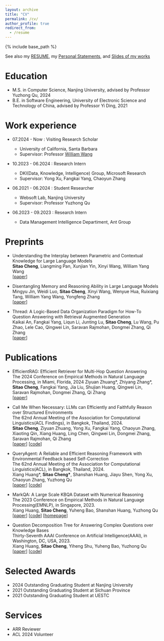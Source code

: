 ```yaml
---
layout: archive
title: "CV"
permalink: /cv/
author_profile: true
redirect_from:
  - /resume
---
```


{% include base_path %}

See also my [RESUME](../files/SitaoCheng_Academic_CV.pdf), my [Personal Statements](../files/stcheng_PS.pdf), and [Slides of my works](../files/stcheng_research_slides.pdf)
                                
Education
======
* M.S. in Computer Science, Nanjing University, advised by Professor Yuzhong Qu, 2024
* B.E. in Software Engineering, University of Electronic Science and Technology of China, advised by Professor Yi Ding, 2021

Work experience
======
* 07.2024 - Now : Visiting Research Scholar
  * University of California, Santa Barbara
  * Supervisor: Professor [William Wang](https://sites.cs.ucsb.edu/~william/index.html)

* 10.2023 - 06.2024 : Research Intern
  * DKI(Data, Knowledge, Intelligence) Group, Microsoft Research
  * Supervisor: Yong Xu, Fangkai Yang, Chaoyun Zhang

  
* 06.2021 - 06.2024 : Student Researcher
  * Websoft Lab, Nanjing University
  * Supervisor: Professor Yuzhong Qu

* 06.2023 - 09.2023 : Research Intern
  * Data Management Intelligence Departiment, Ant Group
  

Preprints
======

- Understanding the Interplay between Parametric and Contextual Knowledge for Large Language Models \
**Sitao Cheng**, Liangming Pan, Xunjian Yin, Xinyi Wang, William Yang Wang \
[[paper](https://arxiv.org/abs/2410.08414)]  

- Disentangling Memory and Reasoning Ability in Large Language Models \
Mingyu Jin, Weidi Luo, **Sitao Cheng**, Xinyi Wang, Wenyue Hua, Ruixiang Tang, William Yang Wang, Yongfeng Zhang \
[[paper](https://arxiv.org/abs/2411.13504)]  

- Thread: A Logic-Based Data Organization Paradigm for How-To Question Answering with Retrieval Augmented Generation \
Kaikai An, Fangkai Yang, Liqun Li, Junting Lu, **Sitao Cheng**, Lu Wang, Pu Zhao, Lele Cao, Qingwei Lin, Saravan Rajmohan, Dongmei Zhang, Qi Zhang\
[[paper](https://arxiv.org/abs/2406.13372)]  

Publications
======

- EfficientRAG: Efficient Retriever for Multi-Hop Question Answering \
The 2024 Conference on Empirical Methods in Natural Language Processing, in Miami, Florida, 2024
Ziyuan Zhuang*, Zhiyang Zhang*, **Sitao Cheng**, Fangkai Yang, Jia Liu, Shujian Huang, Qingwei Lin, Saravan Rajmohan, Dongmei Zhang, Qi Zhang \
[[paper](https://www.arxiv.org/abs/2408.04259)]  


- Call Me When Necessary: LLMs can Efficiently and Faithfully Reason over Structured Environments\
The 62nd Annual Meeting of the Association for Computational Linguistics(ACL Findings), in Bangkok, Thailand, 2024.\
**Sitao Cheng**, Ziyuan Zhuang, Yong Xu, Fangkai Yang, Chaoyun Zhang, Xiaoting Qin, Xiang Huang, Ling Chen, Qingwei Lin, Dongmei Zhang, Saravan Rajmohan, Qi Zhang\
[[paper](https://arxiv.org/abs/2403.08593)] [[code](https://github.com/microsoft/Readi)]  



- QueryAgent: A Reliable and Efficient Reasoning Framework with Environmental Feedback based Self-Correction\
The 62nd Annual Meeting of the Association for Computational Linguistics(ACL), in Bangkok, Thailand, 2024.\
Xiang Huang*, **Sitao Cheng\***, Shanshan Huang, Jiayu Shen, Yong Xu, Chaoyun Zhang, Yuzhong Qu\
[[paper](https://arxiv.org/abs/2403.11886)] [[code](https://github.com/cdhx/QueryAgent)]



- MarkQA: A Large Scale KBQA Dataset with Numerical Reasoning\
The 2023 Conference on Empirical Methods in Natural Language Processing(EMNLP), in Singapore, 2023.\
Xiang Huang, **Sitao Cheng**, Yuheng Bao, Shanshan Huang, Yuzhong Qu\
[[paper](https://arxiv.org/abs/2310.15517)] [[code](https://github.com/cdhx/MarkQA)] [[homepage](http://ws.nju.edu.cn/MarkQA)]



- Question Decomposition Tree for Answering Complex Questions over Knowledge Bases\
Thirty-Seventh AAAI Conference on Artificial Intelligence(AAAI), in Washington, DC, USA, 2023. \
Xiang Huang, **Sitao Cheng**, Yiheng Shu, Yuheng Bao, Yuzhong Qu \
[[paper](https://arxiv.org/abs/2306.07597)] [[code](https://github.com/cdhx/QDTQA)]


Selected Awards
======
* 2024 Outstanding Graduating Student at Nanjing University
* 2021 Outstanding Graduating Student at Sichuan Province
* 2021 Outstanding Graduating Student at UESTC

  
Services
======
- ARR Reviewer
- ACL 2024 Volunteer